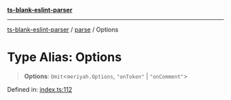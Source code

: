 [**ts-blank-eslint-parser**](../../../README.md)

***

[ts-blank-eslint-parser](../../../README.md) / [parse](../README.md) / Options

# Type Alias: Options

> **Options**: `Omit`\<`meriyah.Options`, `"onToken"` \| `"onComment"`\>

Defined in: [index.ts:112](https://github.com/Rel1cx/ts-blank-eslint-parser/blob/a4a041e415d0c6938bb1fffbf19edbd0f7ff281d/src/index.ts#L112)
